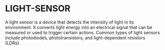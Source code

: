 # LIGHT-SENSOR
A light sensor is a device that detects the intensity of light in its environment. It converts light energy into an electrical signal that can be measured or used to trigger certain actions. Common types of light sensors include photodiodes, phototransistors, and light-dependent resistors (LDRs). 
